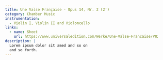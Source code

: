 ```yaml
---
title: Une Valse Française - Opus 14, Nr. 2 (2')
category: Chamber Music
instrumentation:
  - Violin I, Violin II and Violoncello
links:
  - name: Sheet
    url: https://www.universaledition.com/Werke/Une-Valse-Francaise/P0212295
description: |
  Lorem ipsum dolor sit amed and so on
  and so forth.
---
```

